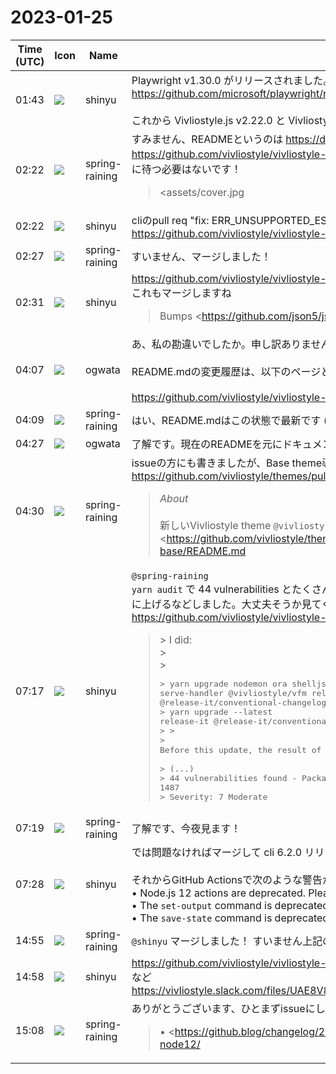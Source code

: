 # 2023-01-25

|Time (UTC)|Icon|Name|Message|
|---|---|---|---|
|01:43|![](https://avatars.slack-edge.com/2018-04-27/354445776386_e258f5ed5ba887b08668_72.jpg)|shinyu|Playwright v1.30.0 がリリースされました。<br><https://github.com/microsoft/playwright/releases/tag/v1.30.0><br><br>これから Vivliostyle.js v2.22.0 と Vivliostyle CLI v6.2.0 のリリース作業をします。|
|02:22|![](https://secure.gravatar.com/avatar/1ac180f0868137292905c311b5fff781.jpg?s=72&d=https%3A%2F%2Fa.slack-edge.com%2Fdf10d%2Fimg%2Favatars%2Fava_0021-72.png)|spring-raining|すみません、READMEというのは <https://docs.vivliostyle.org/#/ja/vivliostyle-cli> を指すのでしょうか？<br><https://github.com/vivliostyle/vivliostyle-cli/blob/main/README.md> の方は最新になっているはずなので、こちらのドキュメントの更新は特に待つ必要はないです！<br><blockquote><assets/cover.jpg|Vivliostyle CLI><br><br><https://npmjs.org/package/@vivliostyle/cli|npm>  <br><https://npmjs.org/package/@vivliostyle/cli|npm: total downloads><br><br>Supercharge your command-line publication workflow.<br><br>*Install*<br><br><pre>npm install -g @vivliostyle/cli</pre><br><br>*Use*<br><br><pre>Usage: vivliostyle [options] [command]<br><br>Options:<br>  -v, --version   output the version number<br>  -h, --help      display help for command<br><br>Commands:<br>  init            create vivliostyle config<br>  build           build and create PDF file<br>  preview         launch preview server<br>  help [command]  display help for command</pre><br><br>*`init`*<br><br>> create vivliostyle config file.<br><br><pre>vivliostyle init</pre><br><br>You are new to Vivliostyle? Check out our latest project <https://github.com/vivliostyle/create-book#readme|Create Book>.  <br>With Create Book, you can easily bootstrap your book project and start writing without any extra effort.<br><br>*CLI Options*<br><br><pre>Options:<br>  --title <title>            title<br>  --author <author>          author<br>  -l, --language <language>  language<br>  -s, --size  <size>         paper size<br>  -T, --theme <theme>        theme<br>  -h, --help                 display help for command</pre><br><br>*`build`*<br><br>> build and create PDF file.<br><br>Put <https://github.com/vivliostyle/create-book/blob/master/templates/default/vivliostyle.config.js|vivliostyle.config.js> in the root directory, then:<br><br><pre>vivliostyle build</pre><br><br><assets/build.gif|build><br><br>*CLI options*<br><br><pre>Options:<br>  -c, --config <config_file>       path to vivliostyle.config.js [vivliostyle.config.js]<br>  -o, --output <path>              specify output file name or directory [<title>.pdf]<br>                                   This option can be specified multiple, then each -o options<br>                                   can be supplied one -f option.<br>                                   ex: -o output1 -f webpub -o output2.pdf -f pdf<br>  -f, --format <format>            specify output format corresponding output target<br>                                   If an extension is specified on -o option, this field will be<br>                                   inferenced automatically.<br>  -s, --size <size>                output pdf size [Letter]<br>                                   preset: A5, A4, A3, B5, B4, JIS-B5, JIS-B4, letter, legal,<br>                                   ledger<br>                                   custom(comma separated): 182mm,257mm or 8.5in,11in<br>  -m, --crop-marks                 print crop marks<br>  --bleed <bleed>                  extent of the bleed area for printing with crop marks [3mm]<br>  --crop-offset <offset>           distance between the edge of the trim size and the edge of<br>                                   the media size. [auto (13mm + bleed)]<br>  --css <CSS>                      custom style CSS code. (ex: ":root {--my-color: lime;}")<br>  --style <stylesheet>             additional stylesheet URL or path<br>  --user-style <user_stylesheet>   user stylesheet URL or path<br>  -d, --single-doc                 single HTML document input<br>  -p, --press-ready                make generated PDF compatible with press ready PDF/X-1a<br>                                   [false]<br>                                   This option is equivalent with "--preflight press-ready"<br>  -t, --timeout <seconds>          timeout limit for waiting Vivliostyle process [120]<br>  -T, --theme <theme>              theme path or package name<br>  --title <title>                  title<br>  --author <author>                author<br>  -l, --language <language>        language<br>  --render-mode <mode>             if docker is set, Vivliostyle try to render PDF on Docker<br>                                   container [local] (choices: "local", "docker")<br>  --preflight <mode>               apply the process to generate PDF for printing (choices:<br>                                   "press-ready", "press-ready-local")<br>  --preflight-option <options...>  options for preflight process (ex: gray-scale,<br>                                   enforce-outline)<br>                                   Please refer the document of press-ready for further<br>                                   information.<br>                                   <https://github.com/vibranthq/press-ready><br>  --verbose                        verbose log output<br>  --no-sandbox                     launch chrome without sandbox. use this option when<br>                                   ECONNREFUSED error occurred.<br>  --executable-browser <path>      specify a path of executable browser you installed<br>  --image <image>                  specify a docker image to render<br>  --http                           launch an HTTP server hosting contents instead of file<br>                                   protocol<br>                                   It is useful that requires CORS such as external web fonts.<br>  --viewer <URL>                   specify a URL of displaying viewer instead of<br>                                   vivliostyle-cli's one<br>                                   It is useful that using own viewer that has staging features.<br>                                   (ex: <https://vivliostyle.vercel.app/>)<br>  -h, --help                       display help for command</pre><br><br>*`preview`*<br><br>> open preview page and save PDF interactively.<br><br><pre>vivliostyle preview</pre><br><br>*CLI options*<br><br><pre>Options:<br>  -c, --config <config_file>      path to vivliostyle.config.js<br>  -T, --theme <theme>             theme path or package name<br>  -s, --size <size>               output pdf size [Letter]<br>                                  preset: A5, A4, A3, B5, B4, JIS-B5, JIS-B4, letter, legal,<br>                                  ledger<br>                                  custom(comma separated): 182mm,257mm or 8.5in,11in<br>  -m, --crop-marks                print crop marks<br>  --bleed <bleed>                 extent of the bleed area for printing with crop marks [3mm]<br>  --crop-offset <offset>          distance between the edge of the trim size and the edge of<br>                                  the media size. [auto (13mm + bleed)]<br>  --css <CSS>                     custom style CSS code. (ex: ":root {--my-color: lime;}")<br>  --style <stylesheet>            additional stylesheet URL or path<br>  --user-style <user_stylesheet>  user stylesheet URL or path<br>  -d, --single-doc                single HTML document input<br>  -q, --quick                     quick loading with rough page count<br>  --title <title>                 title<br>  --author <author>               author<br>  -l, --language <language>       language<br>  --verbose                       verbose log output<br>  --no-sandbox                    launch chrome without sandbox (use this option to avoid<br>                                  ECONNREFUSED error)<br>  --executable-browser <path>     specify a path of executable browser you installed<br>  --http                          launch an HTTP server hosting contents instead of file<br>                                  protocol<br>                                  It is useful that requires CORS such as external web fonts.<br>  --viewer <URL>                  specify a URL of displaying viewer instead of<br>                                  vivliostyle-cli's one<br>                                  It is useful that using own viewer that has staging features.<br>                                  (ex: <https://vivliostyle.vercel.app/>)<br>  --browser <browser>             EXPERIMENTAL SUPPORT: Specify a browser type to launch<br>                                  Vivliostyle viewer [chromium]<br>                                  Currently, Firefox and Webkit support preview command only!<br>                                  (choices: "chromium", "firefox", "webkit")<br>  -h, --help                      display help for command</pre><br><br>*User Guide*<br><br>See <https://docs.vivliostyle.org/#/vivliostyle-cli|User Guide><br><br>*Contribute*<br><br>See <CONTRIBUTING.md|Contribution Guide>.<br><br><https://sourcerer.io/fame/uetchy/vivliostyle/vivliostyle-cli/links/0|https://camo.githubusercontent.com/4bf5a90a636d6ad23c4af69b5982403fd76ec4cb2a09b5aa48a45bdd7521cf5b/68747470733a2f2f736f757263657265722e696f2f66616d6…</blockquote>|
|02:22|![](https://avatars.slack-edge.com/2018-04-27/354445776386_e258f5ed5ba887b08668_72.jpg)|shinyu|cliのpull req "fix: ERR_UNSUPPORTED_ESM_URL_SCHEME on Windows " などマージしてよいですね？ `@spring-raining`<br><https://github.com/vivliostyle/vivliostyle-cli/pulls>|
|02:27|![](https://secure.gravatar.com/avatar/1ac180f0868137292905c311b5fff781.jpg?s=72&d=https%3A%2F%2Fa.slack-edge.com%2Fdf10d%2Fimg%2Favatars%2Fava_0021-72.png)|spring-raining|すいません、マージしました！|
|02:31|![](https://avatars.slack-edge.com/2018-04-27/354445776386_e258f5ed5ba887b08668_72.jpg)|shinyu|<https://github.com/vivliostyle/vivliostyle-cli/pull/360><br>これもマージしますね<br><blockquote>Bumps <https://github.com/json5/json5|json5> from 2.2.1 to 2.2.3.<br><br>Release notes<br><br>_Sourced from <https://github.com/json5/json5/releases|json5's releases>._<br><br>> *v2.2.3*<br>> <br>> • Fix: json5@2.2.3 is now the 'latest' release according to npm instead of v1.0.2. (<https://github-redirect.dependabot.com/json5/json5/issues/299|#299>)<br>> <br>> *v2.2.2*<br>> <br>> • Fix: Properties with the name `__proto__` are added to objects and arrays. (<https://github-redirect.dependabot.com/json5/json5/issues/199|#199>) This also fixes a prototype pollution vulnerability reported by Jonathan Gregson! (<https://github-redirect.dependabot.com/json5/json5/issues/295|#295>).<br><br>Changelog<br><br>_Sourced from <https://github.com/json5/json5/blob/main/CHANGELOG.md|json5's changelog>._<br><br>> *v2.2.3 [<https://github.com/json5/json5/tree/v2.2.3|code>, <https://github.com/json5/json5/compare/v2.2.2...v2.2.3|diff>]*<br>> <br>> • Fix: json5@2.2.3 is now the 'latest' release according to npm instead of v1.0.2. (<https://github-redirect.dependabot.com/json5/json5/issues/299|#299>)<br>> <br>> *v2.2.2 [<https://github.com/json5/json5/tree/v2.2.2|code>, <https://github.com/json5/json5/compare/v2.2.1...v2.2.2|diff>]*<br>> <br>> • Fix: Properties with the name `__proto__` are added to objects and arrays. (<https://github-redirect.dependabot.com/json5/json5/issues/199|#199>) This also fixes a prototype pollution vulnerability reported by Jonathan Gregson! (<https://github-redirect.dependabot.com/json5/json5/issues/295|#295>).<br><br>Commits<br><br>• <https://github.com/json5/json5/commit/c3a75242772a5026a49c4017a16d9b3543b62776|`c3a7524`> 2.2.3<br>• <https://github.com/json5/json5/commit/94fd06d82eeed225fa172f6fb2ca27375cbd2e39|`94fd06d`> docs: update CHANGELOG for v2.2.3<br>• <https://github.com/json5/json5/commit/3b8cebf0c474a8b20c78bd75c89cca0c4dce84ce|`3b8cebf`> docs(security): use GitHub security advisories<br>• <https://github.com/json5/json5/commit/f0fd9e194dde282caff114a110f4fac635f3a62c|`f0fd9e1`> docs: publish a security policy<br>• <https://github.com/json5/json5/commit/6a91a05fffeda16ff6b3b5008b6b340d42d31ec0|`6a91a05`> docs(template): bug -> bug report<br>• <https://github.com/json5/json5/commit/14f8cb186e8abdfaccf6527171da7b1224374650|`14f8cb1`> 2.2.2<br>• <https://github.com/json5/json5/commit/10cc7ca9169b59c5e0f5afc03dbd870cd06bcc46|`10cc7ca`> docs: update CHANGELOG for v2.2.2<br>• <https://github.com/json5/json5/commit/7774c1097993bc3ce9f0ac4b722a32bf7d6871c8|`7774c10`> fix: add *proto* to objects and arrays<br>• <https://github.com/json5/json5/commit/edde30abd8b22facf2c06c72586b9f6edf12700d|`edde30a`> Readme: slight tweak to intro<br>• <https://github.com/json5/json5/commit/97286f8bd542c89dcee096bc05dd28ed2dfc1e16|`97286f8`> Improve example in readme<br>• Additional commits viewable in <https://github.com/json5/json5/compare/v2.2.1...v2.2.3|compare view><br><br>  <br><br><https://docs.github.com/en/github/managing-security-vulnerabilities/about-dependabot-security-updates#about-compatibility-scores|Dependabot compatibility score><br><br>Dependabot will resolve any conflicts with this PR as long as you don't alter it yourself. You can also trigger a rebase manually by commenting `@dependabot rebase`.<br><br>* * *<br><br>Dependabot commands and options  <br><br>You can trigger Dependabot actions by commenting on this PR:<br><br>• `@dependabot rebase` will rebase this PR<br>• `@dependabot recreate` will recreate this PR, overwriting any edits that have been made to it<br>• `@dependabot merge` will merge this PR after your CI passes on it<br>• `@dependabot squash and merge` will squash and merge this PR after your CI passes on it<br>• `@dependabot cancel merge` will cancel a previously requested merge and block automerging<br>• `@dependabot reopen` will reopen this PR if it is closed<br>• `@dependabot close` will close this PR and stop Dependabot recreating it. You can achieve the same result by closing it manually<br>• `@dependabot ignore this major version` will close this PR and stop Dependabot creating any more for this major version (unless you reopen the PR or upgrade to it yourself)<br>• `@dependabot ignore this minor version` will close this PR and stop Dependabot creating any more for this minor version (unless you reopen the PR or upgrade to it yourself)<br>• `@dependabot ignore this dependency` will close this PR and stop Dependabot creating any more for this dependency (unless you reopen the PR or upgrade to it yourself)<br>• `@dependabot use these labels` will set the current labels as the default for future PRs for this repo and language<br>• `@dependabot use these reviewers` will set the current reviewers as the default for future PRs for this repo and language<br>• `@dependabot use these assignees` will set the current assignees as the default for future PRs for this repo and language<br>• `@dependabot use this milestone` will set the current milestone as the default for future PRs for this repo and language<br><br>You can disable automated security fix PRs for this repo from the <https://github.com/vivliostyle/vivliostyle-cli/network/alerts|Security Alerts page>.</blockquote>|
|04:07|![](https://avatars.slack-edge.com/2019-11-22/845042642576_070441337abaca9fb7b3_72.png)|ogwata|あ、私の勘違いでしたか。申し訳ありません。<br><br>README.mdの変更履歴は、以下のページと思ったのですが、違ったでしょうか？<br><br><https://github.com/vivliostyle/vivliostyle-cli/commits/main/README.md>|
|04:09|![](https://secure.gravatar.com/avatar/1ac180f0868137292905c311b5fff781.jpg?s=72&d=https%3A%2F%2Fa.slack-edge.com%2Fdf10d%2Fimg%2Favatars%2Fava_0021-72.png)|spring-raining|はい、README.mdはこの状態で最新です (v6.0.0ではオプションの変更はありません)|
|04:27|![](https://avatars.slack-edge.com/2019-11-22/845042642576_070441337abaca9fb7b3_72.png)|ogwata|了解です。現在のREADMEを元にドキュメントを改訂します。|
|04:30|![](https://secure.gravatar.com/avatar/1ac180f0868137292905c311b5fff781.jpg?s=72&d=https%3A%2F%2Fa.slack-edge.com%2Fdf10d%2Fimg%2Favatars%2Fava_0021-72.png)|spring-raining|issueの方にも書きましたが、Base theme導入による変化が大きいのでこちらのリリースを待つのが良いかもしれません！ <https://github.com/vivliostyle/themes/pull/103><br><blockquote>*About*<br><br>新しいVivliostyle theme `@vivliostyle/theme-base` を追加します。使用方法についてはこちらを参照してください。 <https://github.com/vivliostyle/themes/blob/937a5326b8c9d2ebf7bab05f3ae6521d23521fc4/packages/%40vivliostyle/theme-base/README.md|https://github.com/vivliostyle/themes/blob/937a5326b8c9d2ebf7bab05f3ae6521d23521fc4/packages/%40vivliostyle/theme-base/README.md><br><br>theme-baseは他のVivliostyle themeから継承して使用することを意図しています。このPRをマージしたあとに、他のVivliostyle theme (theme-techbookなど) についても順次theme-baseを使用する方式に変更してPRを作成します。</blockquote>|
|07:17|![](https://avatars.slack-edge.com/2018-04-27/354445776386_e258f5ed5ba887b08668_72.jpg)|shinyu|`@spring-raining`<br>`yarn audit` で 44 vulnerabilities とたくさん脆弱性があると出ていたのを、なんとか1つまで減らしました。そのためにrelease-itを13から15に上げるなどしました。大丈夫そうか見てくれるとありがたいです:<br><https://github.com/vivliostyle/vivliostyle-cli/pull/367#issuecomment-1403181355><br><blockquote>> I did:<br>> <br>> <pre>> yarn upgrade nodemon ora shelljs serve-handler @vivliostyle/vfm release-it @release-it/conventional-changelog<br>> yarn upgrade --latest release-it @release-it/conventional-changelog<br>> > <br>> Before this update, the result of `yarn audit` was (partial):  <br>> (...)  <br>> 44 vulnerabilities found - Packages audited: 1487  <br>> Severity: 7 Moderate | 35 High | 2 Critical<br><br>最初に試したのは `yarn upgrade` （パラメータなし）で、その実行の結果44あった脆弱性問題は6つに減りました<br></pre><br>6 vulnerabilities found - Packages audited: 1250<br>Severity: 3 Moderate | 2 High | 1 Critical<br><pre><br>そして、Critical である次の問題をなくすには `release-it` を `--latest` 付きで upgrade （14.11.5→15.6.0）する必要があるのが分かりました：<br></pre><br>┌───────────────┬──────────────────────────────────────────────────────────────┐<br>│ critical      │ Server-Side Request Forgery (SSRF) in GitHub repository      │<br>│               │ ionicabizau/parse-url                                        │<br>├───────────────┼──────────────────────────────────────────────────────────────┤<br>│ Package       │ parse-url                                                    │<br>├───────────────┼──────────────────────────────────────────────────────────────┤<br>│ Patched in    │ >=8.1.0                                                      │<br>├───────────────┼──────────────────────────────────────────────────────────────┤<br>│ Dependency of │ release-it                                                   │<br>├───────────────┼──────────────────────────────────────────────────────────────┤<br>│ Path          │ release-it > git-url-parse > git-up > parse-url              │<br>├───────────────┼──────────────────────────────────────────────────────────────┤<br>│ More info     │ <https://www.npmjs.com/advisories/1088394>                     │<br>└───────────────┴──────────────────────────────────────────────────────────────┘<br><pre><br>また、`release-it` と関連して `@release-it/conventional-changelog` も同様に `--latest` 付きで upgrade（3.3.0→5.1.1）する必要がありそうなので、<br></pre><br>yarn upgrade --latest release-it @release-it/conventional-changelog<br><pre><br>としました。その結果<br></pre><br>$ yarn audit<br>yarn audit v1.22.19<br>┌───────────────┬──────────────────────────────────────────────────────────────┐<br>│ high          │ Regular Expression Denial of Service in trim                 │<br>├───────────────┼──────────────────────────────────────────────────────────────┤<br>│ Package       │ trim                                                         │<br>├───────────────┼──────────────────────────────────────────────────────────────┤<br>│ Patched in    │ >=0.0.3                                                      │<br>├───────────────┼──────────────────────────────────────────────────────────────┤<br>│ Dependency of │ @vivliostyle/vfm                                             │<br>├───────────────┼──────────────────────────────────────────────────────────────┤<br>│ Path          │ @vivliostyle/vfm > remark-parse > trim                       │<br>├───────────────┼──────────────────────────────────────────────────────────────┤<br>│ More info     │ <https://www.npmjs.com/advisories/1086234>                     │<br>└───────────────┴──────────────────────────────────────────────────────────────┘<br>1 vulnerabilities found - Packages audited: 1302<br>Severity: 1 High<br>✨  Done in 1.00s.<br><pre><br>と脆弱性問題はこの1つだけになりました。  <br>（`@vivliostyle/vfm` で利用する `remark-parse` をすぐに変えられないのでこれは保留）<br><br>しかしそのあと、`yarn test` の実行でエラーが起きることに気がつきました：<br></pre><br>$ yarn test<br>yarn run v1.22.19<br>$ yarn build && playwright install chromium<br>$ yarn clean && run-p build:*<br>$ shx rm -rf dist tmp<br>$ tsc && shx chmod +x dist/cli.js<br>$ node --experimental-vm-modules node_modules/jest/bin/jest.js --coverage<br> FAIL  tests/init.test.ts<br>  ● Test suite failed to run<br><br>    Module "file:///Users/shinyu/viv/vivliostyle-cli/package.json" needs an import assertion of type "json"<br><br>      at Runtime.validateImportAssertions (node_modules/jest-runtime/build/index.js:624:25)<br><br><br>ReferenceError: You are trying to `import` a file after the Jest environment has been torn down. From tests/init.test.ts.<br><br><br>(node:12070) ExperimentalWarning: VM Modules is an experimental feature and might change at any time<br>(Use `node --trace-warnings ...` to show where the warning was created)<br> FAIL  tests/cli.test.ts<br>  ● Test suite failed to run<br><br>    Module "file:///Users/shinyu/viv/vivliostyle-cli/package.json" needs an import assertion of type "json"<br><br>      at Runtime.validateImportAssertions (node_modules/jest-runtime/build/index.js:624:25)<br><br><br>ReferenceError: You are trying to `import` a file after the Jest environment has been torn down. From tests/cli.test.ts.<br><br><br>(node:12069) ExperimentalWarning: VM Modules is an experimental feature and might change at any time<br>(Use `node --trace-warnings ...` to show where the warning was created)<br>(node:12068) ExperimentalWarning: VM Modules is an experimental feature and might change at any time<br>(Use `node --trace-warnings ...` to show where the warning was created)<br>(node:12074) ExperimentalWarning: VM Modules is an experimental feature and might change at any time<br>(Use `node --trace-warnings ...` to show where the warning was created)<br> PASS  tests/server.test.ts (10.766 s)<br>(node:12073) ExperimentalWarning: VM Modules is an experimental feature and might change at any time<br>(Use `node --trace-warnings ...` to show where the warning was created)<br>(node:12071) ExperimentalWarning: VM Modules is an experimental feature and might change at any time<br>(Use `node --trace-warnings ...` to show where the warning was created)<br> PASS  tests/config.test.ts (11.522 s)<br>(node:12072) ExperimentalWarning: VM Modules is an experimental feature and might change at any time<br>(Use `node --trace-warnings ...` to show where the warning was created)<br> FAIL  tests/toc.test.ts (12.473 s)<br>  ● toc: true<br><br>    Module "file:///Users/shinyu/viv/vivliostyle-cli/tests/fixtures/toc/.vs-valid.1/publication.json" needs an import assertion of type "json"<br><br>      75 |     'publication.json',<br>      76 |   ]);<br>    > 77 |   const { default: manifest } = await import(<br>         |                                 ^<br>      78 |     resolveFixture('toc/.vs-valid.1/publication.json')<br>      79 |   );<br>      80 |   expect(manifest.readingOrder[0]).toEqual({<br><br>      at Runtime.validateImportAssertions (node_modules/jest-runtime/build/index.js:624:25)<br>      at Object.<anonymous> (tests/toc.test.ts:77:33)<br><br>  ● toc: 'manuscript/contents.html'<br><br>    Module "file:///Users/shinyu/viv/vivliostyle-cli/tests/fixtures/toc/.vs-valid.2/publication.json" needs an import assertion of type "json"<br><br>      121 |     'publication.json',<br>      122 |   ]);<br>    > 123 |   const { default: manifest } = await import(<br>          |                                 ^<br>      124 |     resolveFixture('toc/.vs-valid.2/publication.json')<br>      125 |   );<br>      126 |   expect(manifest.readingOrder[3]).toEqual({<br><br>      at Runtime.validateImportAssertions (node_modules/jest-runtime/build/index.js:624:25)<br>      at Object.<anonymous> (tests/toc.test.ts:123:33)<br><br>  ● Write ToC by myself<br><br>    Module "file:///Users/shinyu/viv/vivliostyle-cli/tests/fixtures/toc/.vs-valid.3/publication.json" needs an import assertion of type "json"<br><br>      176 |     'themes/packages/debug-theme',<br>      177 |   ]);<br>    > 178 |   const { default: manifest } = await import(<br>          |                                 ^<br>      179 |     resolveFixture('toc/.vs-valid.3/publication.json')<br>      180 |   );<br>      181 |   expect(manifest.readingOrder[0]).toEqual({<br><br>      at Runtime.validateImportAssertions (node_modules/jest-runtime/build/index.js:624:25)<br>      at Object.<anonymous> (tests/toc.test.ts:178:33)<br><br> FAIL  tests/builder.test.ts (14.778 s)<br>  ● generate workspace directory<br><br>    Module "file:///Users/shinyu/viv/vivliostyle-cli/tests/fixtures/builder/.vs-workspace/publication.json" needs an import assertion of type "json"<br><br>      69 |     'themes/packages/debug-theme',<br>      70 |   ]);<br>    > 71 |   const { default: manifest } = await import(<br>         |                                 ^<br>      72 |     resolveFixture('builder/.vs-workspace/publication.json')<br>      73 |   );<br>      74 |   expect(manifest.links…</blockquote>|
|07:19|![](https://secure.gravatar.com/avatar/1ac180f0868137292905c311b5fff781.jpg?s=72&d=https%3A%2F%2Fa.slack-edge.com%2Fdf10d%2Fimg%2Favatars%2Fava_0021-72.png)|spring-raining|了解です、今夜見ます！|
|07:28|![](https://avatars.slack-edge.com/2018-04-27/354445776386_e258f5ed5ba887b08668_72.jpg)|shinyu|では問題なければマージして cli 6.2.0 リリースお願いします。<br><br>それからGitHub Actionsで次のような警告が出てるのも気になってます。これらはまだ放置して大丈夫でしょうか？<br>• Node.js 12 actions are deprecated. Please update the following actions to use Node.js 16<br>• The `set-output` command is deprecated and will be disabled soon. <br>• The `save-state` command is deprecated and will be disabled soon.|
|14:55|![](https://secure.gravatar.com/avatar/1ac180f0868137292905c311b5fff781.jpg?s=72&d=https%3A%2F%2Fa.slack-edge.com%2Fdf10d%2Fimg%2Favatars%2Fava_0021-72.png)|spring-raining|`@shinyu` マージしました！ すいません上記の警告はどこで出ているものか教えてもらえますか？|
|14:58|![](https://avatars.slack-edge.com/2018-04-27/354445776386_e258f5ed5ba887b08668_72.jpg)|shinyu|<https://github.com/vivliostyle/vivliostyle-cli/actions/runs/4002485785><br>など<br>https://vivliostyle.slack.com/files/UAE8V83GA/F04M6KS2EAU/screenshot_2023-01-25_at_23.57.57.png|
|15:08|![](https://secure.gravatar.com/avatar/1ac180f0868137292905c311b5fff781.jpg?s=72&d=https%3A%2F%2Fa.slack-edge.com%2Fdf10d%2Fimg%2Favatars%2Fava_0021-72.png)|spring-raining|ありがとうございます、ひとまずissueにしました <https://github.com/vivliostyle/vivliostyle-cli/issues/368><br><blockquote>• <https://github.blog/changelog/2022-09-22-github-actions-all-actions-will-begin-running-on-node16-instead-of-node12/|https://github.blog/changelog/2022-09-22-github-actions-all-actions-will-begin-running-on-node16-instead-of-node12/><br>• <https://github.blog/changelog/2022-10-11-github-actions-deprecating-save-state-and-set-output-commands/|https://github.blog/changelog/2022-10-11-github-actions-deprecating-save-state-and-set-output-commands/>  <br>    This warning must be fixed at least by May 31, 2023.<br><br>*Warning outputs*<br><br>> Node.js 12 actions are deprecated. Please update the following actions to use Node.js 16: actions/checkout@v2, docker/setup-qemu-action@v1, docker/setup-buildx-action@v1, docker/build-push-action@v2. For more information see: <https://github.blog/changelog/2022-09-22-github-actions-all-actions-will-begin-running-on-node16-instead-of-node12/|https://github.blog/changelog/2022-09-22-github-actions-all-actions-will-begin-running-on-node16-instead-of-node12/>.<br><br>> The `set-output` command is deprecated and will be disabled soon. Please upgrade to using Environment Files. For more information see: <https://github.blog/changelog/2022-10-11-github-actions-deprecating-save-state-and-set-output-commands/|https://github.blog/changelog/2022-10-11-github-actions-deprecating-save-state-and-set-output-commands/><br><br>> The `save-state` command is deprecated and will be disabled soon. Please upgrade to using Environment Files. For more information see: <https://github.blog/changelog/2022-10-11-github-actions-deprecating-save-state-and-set-output-commands/|https://github.blog/changelog/2022-10-11-github-actions-deprecating-save-state-and-set-output-commands/></blockquote>|
